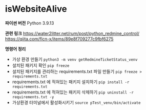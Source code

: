 # isWebsiteAlive

**파이썬 버전**
Python 3.9.13

**관련 링크**
https://water2litter.net/rum/post/python_redmine_control/
https://qiita.com/flcn-x/items/89e8f709277c9fbf6275

**명령어 정리**
- 가상 환경 만들기
  `python3 -m venv getRedmineTicketStatus_venv`
- 설치된 패키지 확인
  `pip freeze`
- 설치된 패키지를 관리하는 requirements.txt 파일 만들기
  `pip freeze > requirements.txt`
- requirements.txt 에 적혀있는 패키지 설치하기
  `pip install -r requirements.txt`
- requirements.txt 에 적혀있는 패키지 삭제하기
  `pip uninstall -r requirements.txt -y`
- 가상환경 터미널에서 활성화시키기
  `source pTest_venv/bin/activate`
